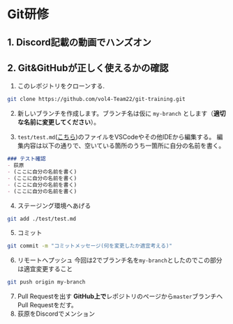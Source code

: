 # Git研修
## 1. Discord記載の動画でハンズオン

## 2. Git&GitHubが正しく使えるかの確認
1. このレポジトリをクローンする. 
```bash
git clone https://github.com/vol4-Team22/git-training.git
```
2. 新しいブランチを作成します。ブランチ名は仮に `my-branch` とします（**適切な名前に変更してください**）。

3. `test/test.md`([こちら](./test/test.md))のファイルをVSCodeやその他IDEから編集する。
編集内容は以下の通りで、空いている箇所のうち一箇所に自分の名前を書く。
```markdown
### テスト確認
- 荻原
- (ここに自分の名前を書く)
- (ここに自分の名前を書く)
- (ここに自分の名前を書く)
- (ここに自分の名前を書く)
```

4. ステージング環境へあげる
```bash
git add ./test/test.md
```

5. コミット
```bash
git commit -m "コミットメッセージ(何を変更したか適宜考える)"
```
6. リモートへプッシュ
今回は2でブランチ名を`my-branch`としたのでこの部分は適宜変更すること
```bash
git push origin my-branch
```
7. Pull Requestを出す
**GitHub上で**レポジトリのページから`master`ブランチへPull Requestをだす。
8. 荻原をDiscordでメンション